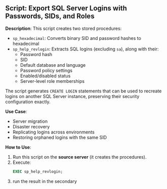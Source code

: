 ## Script:  Export SQL Server Logins with Passwords, SIDs, and Roles

**Description**:
This script creates two stored procedures:
- `sp_hexadecimal`: Converts binary SID and password hashes to hexadecimal
- `sp_help_revlogin`: Extracts SQL logins (excluding `sa`), along with their:
  - Password hash
  - SID
  - Default database and language
  - Password policy settings
  - Enabled/disabled status
  - Server-level role memberships

The script generates `CREATE LOGIN` statements that can be used to recreate logins on another SQL Server instance, preserving their security configuration exactly.

**Use Case**:
- Server migration
- Disaster recovery
- Replicating logins across environments
- Restoring orphaned logins with the same SID

**How to Use**:
1. Run this script on the **source server** (it creates the procedures).
2. Execute:
   ```sql
   EXEC sp_help_revlogin;
3. run the result in the secondary
